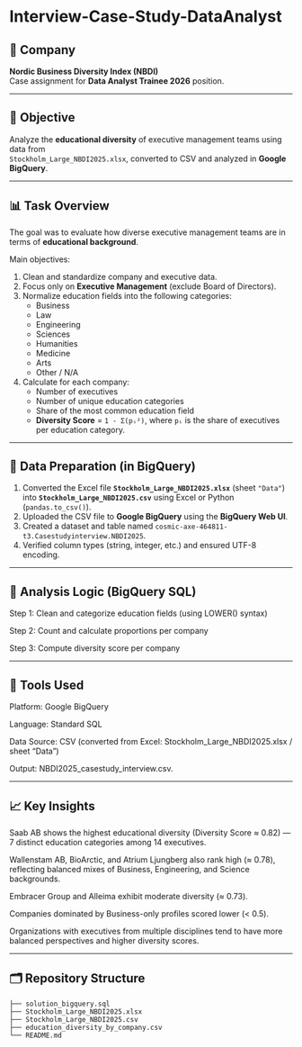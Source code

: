 # Interview-Case-Study-DataAnalyst

## 🏢 Company
**Nordic Business Diversity Index (NBDI)**  
Case assignment for **Data Analyst Trainee 2026** position.

---

## 🎯 Objective
Analyze the **educational diversity** of executive management teams using data from  
`Stockholm_Large_NBDI2025.xlsx`, converted to CSV and analyzed in **Google BigQuery**.

---

## 📊 Task Overview
The goal was to evaluate how diverse executive management teams are in terms of **educational background**.  

Main objectives:
1. Clean and standardize company and executive data.  
2. Focus only on **Executive Management** (exclude Board of Directors).  
3. Normalize education fields into the following categories:
   - Business  
   - Law  
   - Engineering  
   - Sciences  
   - Humanities  
   - Medicine  
   - Arts  
   - Other / N/A  
4. Calculate for each company:
   - Number of executives  
   - Number of unique education categories  
   - Share of the most common education field  
   - **Diversity Score** = `1 - Σ(pᵢ²)`, where `pᵢ` is the share of executives per education category.

---

## 🧹 Data Preparation (in BigQuery)
1. Converted the Excel file **`Stockholm_Large_NBDI2025.xlsx`** (sheet `"Data"`) into **`Stockholm_Large_NBDI2025.csv`** using Excel or Python (`pandas.to_csv()`).
2. Uploaded the CSV file to **Google BigQuery** using the **BigQuery Web UI**.  
3. Created a dataset and table named `cosmic-axe-464811-t3.Casestudyinterview.NBDI2025`. 
4. Verified column types (string, integer, etc.) and ensured UTF-8 encoding.

---

## 🧮 Analysis Logic (BigQuery SQL)

Step 1: Clean and categorize education fields (using LOWER() syntax)

Step 2: Count and calculate proportions per company 

Step 3: Compute diversity score per company

---

## 🧰 Tools Used
Platform: Google BigQuery

Language: Standard SQL

Data Source: CSV (converted from Excel: Stockholm_Large_NBDI2025.xlsx / sheet “Data”) 

Output: NBDI2025_casestudy_interview.csv.

---

## 📈 Key Insights
Saab AB shows the highest educational diversity (Diversity Score ≈ 0.82) — 7 distinct education categories among 14 executives.

Wallenstam AB, BioArctic, and Atrium Ljungberg also rank high (≈ 0.78), reflecting balanced mixes of Business, Engineering, and Science backgrounds.

Embracer Group and Alleima exhibit moderate diversity (≈ 0.73).

Companies dominated by Business-only profiles scored lower (< 0.5).

Organizations with executives from multiple disciplines tend to have more balanced perspectives and higher diversity scores.

---

## 🗂 Repository Structure
```
├── solution_bigquery.sql
├── Stockholm_Large_NBDI2025.xlsx
├── Stockholm_Large_NBDI2025.csv
├── education_diversity_by_company.csv
└── README.md
```
